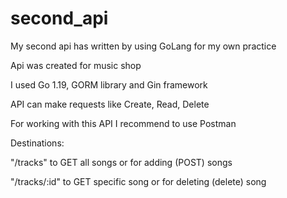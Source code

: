 # second_api

My second api has written by using GoLang for my own practice

Api was created for music shop

I used Go 1.19, GORM library and Gin framework

API can make requests like Create, Read, Delete

For working with this API I recommend to use Postman

Destinations:

"/tracks" to GET all songs or for adding (POST) songs 

"/tracks/:id" to GET specific song or for deleting (delete) song


